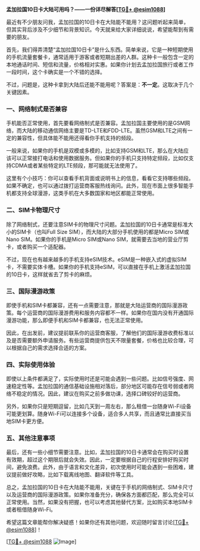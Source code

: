 **孟加拉国10日卡大陆可用吗？——一份详尽解答[[TG💪+ @esim1088](https://t.me/s/esim1088)]**

最近有不少朋友问我，孟加拉国的10日卡在大陆能不能用？这问题听起来简单，但其实背后涉及不少细节和背景知识。今天就来给大家详细说说，希望能帮到有需要的朋友。

首先，我们得弄清楚“孟加拉国10日卡”是什么东西。简单来说，它是一种短期使用的手机流量套餐卡，通常适用于游客或者短期出差的人群。这种卡一般包含一定的本地通话时间、短信和流量，价格相对实惠。如果你计划去孟加拉国旅行或者工作一段时间，这个卡确实是一个不错的选择。

不过，问题是，这种卡拿到大陆后还能不能用呢？答案是：**不一定**。这取决于几个关键因素。

### 一、网络制式是否兼容

手机能否正常使用，首先要看网络制式是否兼容。孟加拉国主要使用的是GSM网络，而大陆的移动通信网络主要是TD-LTE和FDD-LTE。虽然GSM和LTE之间有一定的兼容性，但具体能不能用还得看你手机支持的频段。

一般来说，如果你的手机是双模或多模的，比如支持GSM和LTE，那么在大陆应该可以正常接打电话和使用数据服务。但如果你的手机只支持特定频段，比如仅支持CDMA或者某些特定的LTE频段，那可能就无法使用了。

这里有个小技巧：你可以查看手机背面或说明书上的信息，看看它支持哪些频段。如果不确定，也可以通过拨打运营商客服热线询问。此外，现在市面上很多智能手机都支持全球漫游，这类手机在大多数国家和地区都能正常使用。

### 二、SIM卡物理尺寸

除了网络制式，还要注意SIM卡的物理尺寸问题。孟加拉国的10日卡通常是标准大小的SIM卡（也叫Full Size SIM），而大陆的大部分手机使用的都是Micro SIM或Nano SIM。如果你的手机是Micro SIM或Nano SIM，就需要去当地的营业厅剪卡，或者购买一个适配器。

不过，现在也有越来越多的手机支持eSIM技术。eSIM是一种嵌入式的虚拟SIM卡，不需要实体卡槽。如果你的手机支持eSIM，可以直接在手机上激活孟加拉国的10日卡，这样就省去了剪卡的麻烦。

### 三、国际漫游政策

即使手机和SIM卡都兼容，还有一点需要注意，那就是大陆运营商的国际漫游政策。每个运营商的国际漫游费用和服务内容都不一样。如果你在国内没有开通国际漫游功能，那么即便手机和SIM卡都兼容，也无法正常使用。

因此，在出发前，建议提前联系你的运营商客服，了解他们的国际漫游收费标准以及是否需要额外申请服务。有些运营商提供包天不限量套餐，价格也比较合理，可以根据自己的需求选择合适的方案。

### 四、实际使用体验

即使以上条件都满足了，实际使用时还是可能会遇到一些问题。比如信号强度、网速稳定性等。孟加拉国的通信基础设施相对落后，部分地区可能存在信号弱或者网络不稳定的情况。因此，建议在购买之前多做功课，选择口碑较好的运营商。

另外，如果你只是短期逗留，比如几天到一周左右，那么租借一台随身Wi-Fi设备可能更划算。随身Wi-Fi可以连接多个设备，适合多人共享，而且通常比直接买当地SIM卡更方便。

### 五、其他注意事项

最后，还有一些小细节需要注意。比如，孟加拉国的10日卡通常会在购买时设置有效期，超过这个期限后就会失效。因此，一定要根据自己的行程安排好购买时间，避免浪费。此外，由于语言和文化差异，初次使用时可能会遇到一些困难，建议提前做好攻略，比如下载离线地图、翻译软件等工具。

总之，孟加拉国的10日卡在大陆能不能用，关键在于手机的网络制式、SIM卡尺寸以及运营商的国际漫游政策。如果你准备充分，确保各方面都匹配，那么完全可以正常使用。当然，如果没有把握，也可以考虑其他替代方案，比如购买本地SIM卡或者租借随身Wi-Fi。

希望这篇文章能帮你解决疑惑！如果你还有其他问题，欢迎随时留言讨论[[TG💪+ @esim1088](https://t.me/s/esim1088)]！

[[TG💪+ @esim1088](https://t.me/s/esim1088) ![Image](https://i.postimg.cc/4NQfJmqS/Snipaste-2025-05-13-00-14-12.png)]